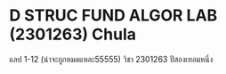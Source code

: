 # D STRUC FUND ALGOR LAB (2301263) Chula
แลป 1-12 (น่าจะถูกหมดแหละ55555) วิชา 2301263 ปีสองเทอมหนึ่ง
